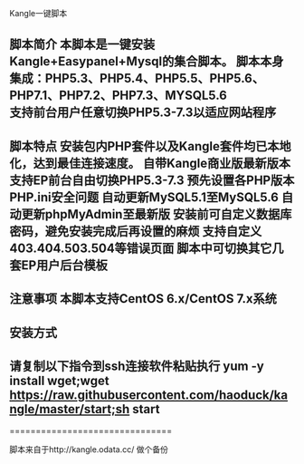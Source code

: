 Kangle一键脚本

脚本简介
本脚本是一键安装Kangle+Easypanel+Mysql的集合脚本。
脚本本身集成：PHP5.3、PHP5.4、PHP5.5、PHP5.6、PHP7.1、PHP7.2、PHP7.3、MYSQL5.6<br />
支持前台用户任意切换PHP5.3-7.3以适应网站程序
---
脚本特点
安装包内PHP套件以及Kangle套件均已本地化，达到最佳连接速度。
自带Kangle商业版最新版本
支持EP前台自由切换PHP5.3-7.3
预先设置各PHP版本PHP.ini安全问题
自动更新MySQL5.1至MySQL5.6
自动更新phpMyAdmin至最新版
安装前可自定义数据库密码，避免安装完成后再设置的麻烦
支持自定义403.404.503.504等错误页面
脚本中可切换其它几套EP用户后台模板
---
注意事项
本脚本支持CentOS 6.x/CentOS 7.x系统
---
安装方式
---
请复制以下指令到ssh连接软件粘贴执行
yum -y install wget;wget https://raw.githubusercontent.com/haoduck/kangle/master/start;sh start
---

===============================

脚本来自于http://kangle.odata.cc/
做个备份
